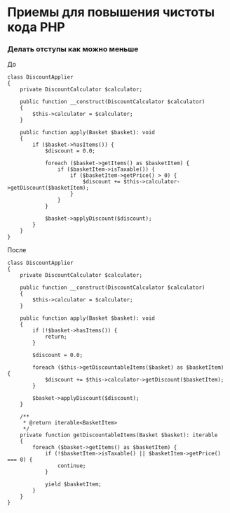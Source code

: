 # Приемы для повышения чистоты кода PHP

### Делать отступы как можно меньше

До

    class DiscountApplier
    {
        private DiscountCalculator $calculator;

        public function __construct(DiscountCalculator $calculator)
        {
            $this->calculator = $calculator;
        }

        public function apply(Basket $basket): void
        {
            if ($basket->hasItems()) {
                $discount = 0.0;

                foreach ($basket->getItems() as $basketItem) {
                    if ($basketItem->isTaxable()) {
                        if ($basketItem->getPrice() > 0) {
                            $discount += $this->calculator->getDiscount($basketItem);
                        }
                    }
                }

                $basket->applyDiscount($discount);
            }
        }
    }

После

    class DiscountApplier
    {
        private DiscountCalculator $calculator;

        public function __construct(DiscountCalculator $calculator)
        {
            $this->calculator = $calculator;
        }

        public function apply(Basket $basket): void
        {
            if (!$basket->hasItems()) {
                return;
            }

            $discount = 0.0;

            foreach ($this->getDiscountableItems($basket) as $basketItem) {
                $discount += $this->calculator->getDiscount($basketItem);
            }

            $basket->applyDiscount($discount);
        }

        /**
         * @return iterable<BasketItem>
         */
        private function getDiscountableItems(Basket $basket): iterable
        {   
            foreach ($basket->getItems() as $basketItem) {
                if (!$basketItem->isTaxable() || $basketItem->getPrice() === 0) {
                    continue;
                }

                yield $basketItem;
            }
        }
    }
